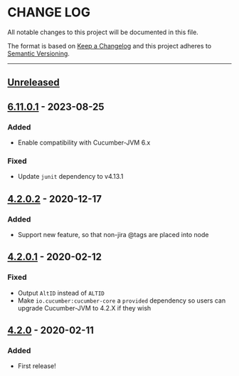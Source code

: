 # CHANGE LOG
All notable changes to this project will be documented in this file.

The format is based on [Keep a Changelog](http://keepachangelog.com/)
and this project adheres to [Semantic Versioning](http://semver.org/).

----
## [Unreleased]

## [6.11.0.1] - 2023-08-25

### Added

* Enable compatibility with Cucumber-JVM 6.x

### Fixed

* Update `junit` dependency to v4.13.1 

## [4.2.0.2] - 2020-12-17

### Added

* Support new <tags> feature, so that non-jira @tags are placed into <tags> node

## [4.2.0.1] - 2020-02-12

### Fixed

* Output `AltID` instead of `ALTID`
* Make `io.cucumber:cucumber-core` a `provided` dependency so users can upgrade Cucumber-JVM to 4.2.X if they wish

## [4.2.0] - 2020-02-11

### Added

* First release!

<!-- Releases -->
[Unreleased]: https://github.com/SmartBear/cucumber-jvm-zephyr-xml/compare/v6.11.0.1...master
[6.11.0.1]:   https://github.com/SmartBear/cucumber-jvm-zephyr-xml/compare/v4.2.0.2...v6.11.0.1
[4.2.0.2]:    https://github.com/SmartBear/cucumber-jvm-zephyr-xml/compare/v4.2.0.1...v4.2.0.2
[4.2.0.1]:    https://github.com/SmartBear/cucumber-jvm-zephyr-xml/compare/v4.2.0...v4.2.0.1
[4.2.0]:      https://github.com/SmartBear/cucumber-jvm-zephyr-xml/tree/v4.2.0

<!-- Contributors in alphabetical order -->
[aslakhellesoy]:         https://github.com/aslakhellesoy
[geetanshu-smartbear]:   https://github.com/geetanshu-smartbear
[milanverma]:            https://github.com/milanverma
[pv-smartbear]:          https://github.com/davidjgoss

